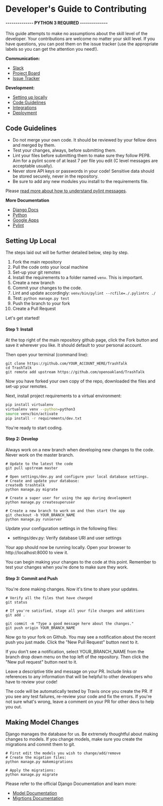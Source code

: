 # Developer's Guide to Contributing

#### -------------- **PYTHON 3 REQUIRED** --------------

This guide attempts to make no assumptions about the skill level of the developer. Your
contributions are welcome no matter your skill level. If you have questions, you can post
them on the issue tracker (use the appropriate labels so you can get the attention you
need!).

**Communication:**
- [Slack](https://openoakland.slack.com)
- [Project Board](https://github.com/openoakland/TrashTalk/projects)
- [Issue Tracker](https://github.com/TangoYankee/TrashTalk/issues)

**Development:**
- [Setting up locally](#setting)
- [Code Guidelines](#codeguidelines)
- [Integrations](#integrations)
- [Deployment](#deployment)

## Code Guidelines

- Do not merge your own code. It should be reviewed by your fellow devs and merged by them.
- Test your changes, always, before submitting them.
- Lint your files before submitting them to make sure they follow PEP8. Aim for a pylint score of at least 7 per file you edit (C level messages are acceptable usually).
- Never store API keys or passwords in your code! Sensitive data should be stored securely, never in the repository.
- Be sure to add any new modules you install to the requirements file.

Please [read more about how to understand pylint messages](https://pylint.readthedocs.io/en/latest/user_guide/output.html#source-code-analysis-section).

**More Documentation**
- [Django Docs](https://docs.djangoproject.com/en/dev/)
- [Python](https://www.python.org/dev/peps/pep-0008/)
- [Google Apps](https://cloud.google.com/docs/)
- [Pylint](https://pylint.readthedocs.io/en/latest/user_guide/)

## Setting Up Local

The steps laid out will be further detailed below, step by step.

1. Fork the main repository
2. Pull the code onto your local machine
3. Set-up your git remotes
4. Install the requirements to a folder named `venv`. This is important.
5. Create a new branch
6. Commit your changes to the code.
7. Lint and update accordingly: `venv/bin/pylint --rcfile=./.pylintrc ./`
8. Test: `python manage.py test`
9. Push the branch to your fork
0. Create a Pull Request

Let's get started!

#### Step 1: Install

At the top right of the main repository github page, click the Fork button and save it wherever you like. It should default to your personal account.

Then open your terminal (command line):

```
git clone https://github.com/YOUR_ACCOUNT_HERE/TrashTalk
cd TrashTalk
git remote add upstream https://github.com/openoakland/TrashTalk
```

Now you have forked your own copy of the repo, downloaded the files and set-up your remotes.

Next, install project requirements to a virtual environment:
```bash
pip install virtualenv
virtualenv venv --python=python3
source venv/bin/activate
pip install -r requirements/dev.txt
```

You're ready to start coding.

#### Step 2: Develop

Always work on a new branch when developing new changes to the code. Never work on the
master branch.

```
# Update to the latest the code
git pull upstream master

# Open settings/dev.py and configure your local database settings.
# Create and update your database:
createdb trashtalk
python manage.py migrate

# Create a super user for using the app during development
python manage.py createsuperuser

# Create a new branch to work on and then start the app
git checkout -b YOUR_BRANCH_NAME
python manage.py runserver
```

Update your configuration settings in the following files:
* settings/dev.py: Verify database URI and user settings

Your app should now be running locally. Open your browser to http://localhost:8000 to view it.

You can begin making your changes to the code at this point. Remember to test your changes when you're done to make sure they work.

#### Step 3: Commit and Push

You're done making changes. Now it's time to share your updates.

```
# Verify all the files that have changed
git status

# If you're satisfied, stage all your file changes and additions
git add .

git commit -m "Type a good message here about the changes."
git push origin YOUR_BRANCH_NAME
```

Now go to your fork on Github. You may see a notification about the recent push you just made. Click the "New Pull Request" button next to it.

If you don't see a notification, select YOUR_BRANCH_NAME from the branch drop down menu on the top left of the repository. Then click the "New pull request" button next to it.

Leave a descriptive title and message on your PR. Include links or references to any information that will be helpful to other developers who have to review your code!

The code will be automatically tested by Travis once you create the PR. If you see any test failures, re-review your code and fix the errors. If you're not sure what's wrong, leave a comment on your PR for other devs to help you out.

## Making Model Changes

Django manages the database for us. Be extremely thoughtful about making changes to models.
If you change models, make sure you create the migrations and commit them to git.

```
# First edit the models you wish to change/add/remove
# Create the migation files:
python manage.py makemigrations

# Apply the migrations:
python manage.py migrate
```

Please refer to the official Django Documentation and learn more:
- [Model Documentation](https://docs.djangoproject.com/en/dev/topics/db/)
- [Migrtions Documentation](https://docs.djangoproject.com/en/dev/topics/migrations/)

